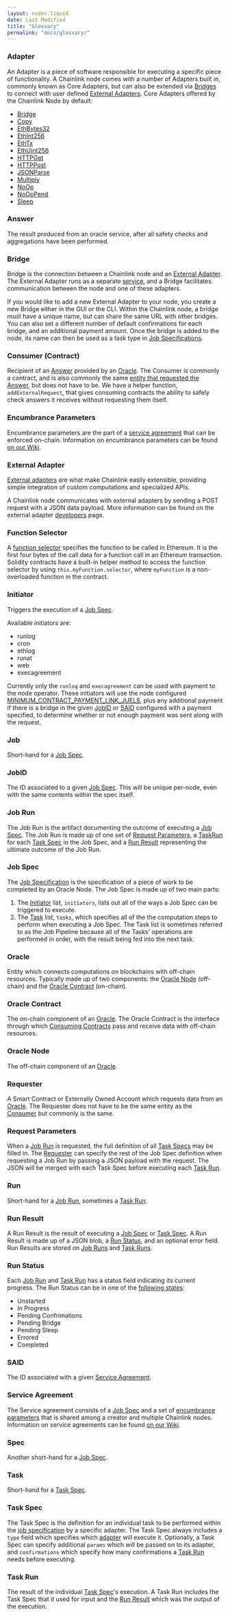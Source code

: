 ```yaml
---
layout: nodes.liquid
date: Last Modified
title: "Glossary"
permalink: "docs/glossary/"
---
```

### Adapter

An Adapter is a piece of software responsible for executing a specific piece of functionality. A Chainlink node comes with a number of Adapters built in, commonly known as Core Adapters, but can also be extended via [Bridges](/docs/node-operators) to connect with user defined [External Adapters](./#external-adapter). Core Adapters offered by the Chainlink Node by default:

- [Bridge](/docs/node-operators)
- [Copy](/docs/adapters/#copy)
- [EthBytes32](/docs/adapters/#ethbytes32)
- [EthInt256](/docs/adapters/#ethint256)
- [EthTx](/docs/adapters/#ethtx)
- [EthUint256](/docs/adapters/#ethuint256)
- [HTTPGet](/docs/adapters/#httpget)
- [HTTPPost](/docs/adapters/#httppost)
- [JSONParse](/docs/adapters/#jsonparse)
- [Multiply](/docs/adapters/#multiply)
- [NoOp](/docs/adapters/#noop)
- [NoOpPend](/docs/adapters/#nooppend)
- [Sleep](/docs/adapters/#sleep)

### Answer

The result produced from an oracle service, after all safety checks and aggregations have been performed. 

### Bridge

Bridge is the connection between a Chainlink node and an [External Adapter](#external-adapter). The External Adapter runs as a separate [service](https://en.wikipedia.org/wiki/Service-oriented_architecture), and a Bridge facilitates communication between the node and one of these adapters. 

If you would like to add a new External Adapter to your node, you create a new Bridge either in the GUI or the CLI. Within the Chainlink node, a bridge must have a unique name, but can share the same URL with other bridges. You can also set a different number of default confirmations for each bridge, and an additional payment amount. Once the bridge is added to the node, its name can then be used as a task type in [Job Specifications](../job-specifications/).

### Consumer (Contract)

Recipient of an [Answer](#answer) provided by an [Oracle](#oracle). The Consumer is commonly a contract, and is also commonly the same [entity that requested the Answer](#requester), but does not have to be. We have a helper function, `
addExternalRequest`, that gives consuming contracts the ability to safely check answers it receives without requesting them itself.

### Encumbrance Parameters

Encumbrance parameters are the part of a [service agreement](#service-agreement) that can be enforced on-chain. Information on encumbrance parameters can be found <a href="https://github.com/smartcontractkit/chainlink/wiki/Protocol-Information#encumbrance" target="_blank">on our Wiki</a>.

### External Adapter

[External adapters](https://github.com/smartcontractkit/chainlink/wiki/External-Adapters) are what make Chainlink easily extensible, providing simple integration of custom computations and specialized APIs.

A Chainlink node communicates with external adapters by sending a POST request with a JSON data payload. More information can be found on the external adapter [developers](../developers/) page.

### Function Selector

A [function selector](https://solidity.readthedocs.io/en/develop/abi-spec.html/#function-selector) specifies the function to be called in Ethereum. It is the first four bytes of the call data for a function call in an Ethereum transaction. Solidity contracts have a built-in helper method to access the function selector by using `this.myFunction.selector`, where `myFunction` is a non-overloaded function in the contract.

### Initiator

Triggers the execution of a [Job Spec](#job-spec). 

Available initiators are:

- runlog
- cron
- ethlog
- runat
- web
- execagreement

Currently only the `runlog` and `execagreement` can be used with payment to the node operator. These initiators will use the node configured [MINIMUM_CONTRACT_PAYMENT_LINK_JUELS](../configuration-variables/#minimum_contract_payment), plus any additional payment if there is a bridge in the given [JobID](#jobid) or [SAID](#said) configured with a payment specified, to determine whether or not enough payment was sent along with the request.

### Job

Short-hand for a [Job Spec](#job-spec).

### JobID

The ID associated to a given [Job Spec](#job-spec). This will be unique per-node, even with the same contents within the spec itself.

### Job Run

The Job Run is the artifact documenting the outcome of executing a [Job Spec](#job-spec). The Job Run is made up of one set of [Request Parameters](#request-parameters), a [TaskRun](#task-run) for each [Task Spec](#task-spec) in the Job Spec, and a [Run Result](#run-result) representing the ultimate outcome of the Job Run.

### Job Spec

The [Job Specification](../job-specifications/) is the specification of a piece of work to be completed by an Oracle Node. The Job Spec is made up of two main parts:

1. The [Initiator](#initiator) list, `initiators`, lists out all of the ways a Job Spec can be triggered to execute.
2. The [Task](#task-spec) list, `tasks`, which specifies all of the  the computation steps to perform when executing a Job Spec. The Task list is sometimes referred to as the Job Pipeline because all of the Tasks' operations are performed in order, with the result being fed into the next task. 

### Oracle 

Entity which connects computations on blockchains with off-chain resources. Typically made up of two components: the [Oracle Node](#oracle-node) (off-chain) and the [Oracle Contract](#oracle-contract) (on-chain).

### Oracle Contract

The on-chain component of an [Oracle](#oracle). The Oracle Contract is the interface through which [Consuming Contracts](#consumer-contract) pass and receive data with off-chain resources.

### Oracle Node

The off-chain component of an [Oracle](#oracle).

### Requester

A Smart Contract or Externally Owned Account which requests data from an [Oracle](#oracle). The Requester does not have to be the same entity as the [Consumer](#consumer-contract) but commonly is the same.

### Request Parameters

When a [Job Run](#job-run) is requested, the full definition of all [Task Specs](#task-spec) may be filled in. The [Requester](#requester) can specify the rest of the Job Spec definition when requesting a Job Run by passing a JSON payload with the request. The JSON will be merged with each Task Spec before executing each [Task Run](#task-run).

### Run

Short-hand for a [Job Run](#job-run), sometimes a [Task Run](#task-run).

### Run Result

A Run Result is the result of executing a [Job Spec](#job-spec) or [Task Spec](#task-spec). A Run Result is made up of a JSON blob, a [Run Status](#run-status), and an optional error field. Run Results are stored on [Job Runs](#job-run) and [Task Runs](#task-run).

### Run Status

Each [Job Run](#job-run) and [Task Run](#task-run) has a status field indicating its current progress. The Run Status can be in one of the [following states](https://godoc.org/github.com/smartcontractkit/chainlink/core/store/models/#pkg-constants):

- Unstarted
- In Progress
- Pending Confrimations
- Pending Bridge
- Pending Sleep
- Errored
- Completed

### SAID

The ID associated with a given [Service Agreement](#service-agreement).

### Service Agreement

The Service agreement consists of a [Job Spec](#job-spec) and a set of [encumbrance parameters](#encumbrance-parameters) that is shared among a creator and multiple Chainlink nodes. Information on service agreements can be found <a href="https://github.com/smartcontractkit/chainlink/wiki/Protocol-Information#service-agreements" target="_blank">on our Wiki</a>.

### Spec

Another short-hand for a [Job Spec](#job-spec).

### Task

Short-hand for a [Task Spec](#task-spec).

### Task Spec

The Task Spec is the definition for an individual task to be performed within the [job specification](../job-specifications/) by a specific adapter. The Task Spec always includes a `type` field which specifies which [adapter](#adapter) will execute it. Optionally, a Task Spec can specify additional `params` which will be passed on to its adapter, and `confirmations` which specify how many confirmations a [Task Run](#task-run) needs before executing.

### Task Run

The result of the individual [Task Spec](#task-spec)'s execution. A Task Run includes the Task Spec that it used for input and the [Run Result](#run-result) which was the output of the execution.
